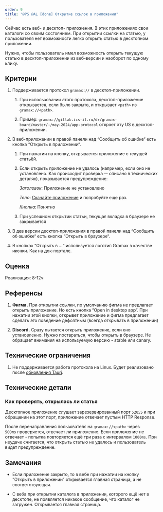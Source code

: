```yaml
---
order: 9
title: "@PS @AL [done] Открытие ссылок в приложении"
---
```


Сейчас есть веб- и десктоп- приложения. В этих приложениях свои каталоги со своим состоянием. При открытии ссылки на статью, у пользователя нет возможности легко открыть статью в десктопном приложении.

Нужно, чтобы пользователь имел возможность открыть текущую статью в десктоп-приложении из веб-версии и наоборот по одному клику.

## Критерии

1. Поддерживается протокол `gramax://` в десктоп-приложении.

   1. При использовании этого протокола, десктоп-приложение открывается, если было закрыто, и открывает `<path>` из `gramax://<path>`.

   2. Пример: `gramax://gitlab.ics-it.ru/dr/gramax-board/master/-/may-2024/app-protocol` откроет эту US в десктоп-приложении.

2. В веб-приложении в правой панели над “Сообщить об ошибке“ есть кнопка “Открыть в приложении“.

   1. При нажатии на кнопку, открывается приложение с текущей статьёй.

   2. Если открыть приложение не удалось (например, если оно не установлено. Как происходит проверка -- описано в технических деталях), показывается предупреждение:

      *Заголовок*: Приложение не установлено

      *Тело*: [Скачайте приложение](https://gram.ax/) и попробуйте еще раз.

      *Кнопка*: Понятно

   3. При успешном открытии статьи, текущая вкладка в браузере не закрывается

3. В дев версии десктоп-приложения в правой панели над “Сообщить об ошибке“ есть кнопка “Открыть в браузере“.

4. В кнопках “Открыть в …“ используется логотип Gramax в качестве иконки. Как на док-портале.

## Оценка

Реализация: 8-12ч

## Референсы

1. **Фигма.** При открытии ссылки, по умолчанию фигма не предлагает открыть приложение. Но есть кнопка “Open in desktop app“. При нажатии этой кнопки, открывет приложение и фигма предлагает сделать это поведение дефолтным (всегда открывать в приложении)

2. **Discord.** Сразу пытается открыть приложение, если оно установленно. Нужно постараться, чтобы открыть в браузере. Не обращает внимания на используемую версию - stable или canary.

## Технические ограничения

1. Не поддерживается работа протокола на Linux. Будет реализовано после [обновления Tauri](./../../jun-2024/prilozhenie-2/ps-open-tech-obnovlenie-tauri-do-2-0-0-rc.md).

## Технические детали

### Как проверять, открылась ли статья

Десктопное приложение слушает зарезервированный порт `52055` и при обращении на этот порт, приложение отвечает пустым HTTP Response.

После перенаправления пользователя на `gramax://<path>` через `500ms` проверяется, отвечает ли приложение. Если приложение не отвечает - попытка повторяется ещё три раза с интервалом `1000ms`.  При неудаче считается, что открыть статью не удалось и пользователь видет предупреждение.

## Замечания

-  Если приложение закрыто, то в вебе при нажатии на кнопку “Открыть в приложении“ открывается главная страница, а не соответствующая.

-  С веба при открытии каталога в приложении, которого ещё нет в десктопе, не появляется никакое сообщение, что каталог не загружен. Открывается главная страница.
